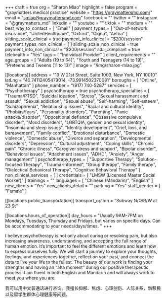 +++
draft = true
org = "Sharon Miao"
highlight = false
program = "graymatters medical practice"
website = "https://graymattersmd.com/"
email = "smiao@graymattersmd.com"
facebook = ""
twitter = ""
instagram = "@graymatters_md"
linkedin = ""
youtube = ""
tiktok = ""
medium = ""
best_way_to_contact = [ "Email" ]
payment_types = [
  "Out-of-network insurance",
  "UnitedHealthcare",
  "Oxford",
  "Cigna",
  "Aetna"
]
sliding_scale_clinical = true
payment_info_clinical = "$200/session"
payment_types_non_clinical = [ ]
sliding_scale_non_clinical = true
payment_info_non_clinical = "$200/session"
ada_compliant = true
telehealth = "Yes"
tags = [ "Individual Provider" ]
client_requirements = ""
age_groups = [
  "Adults (19 to 64)",
  "Youth and Teenagers (14 to 19)",
  "Preteens and Tweens (11 to 13)"
]
image = "/img/sharon-miao.jpg"

[[locations]]
address = "19 W 21st Street, Suite 1003, New York, NY 10010"
latLng = "40.74112405479014, -73.9914502370081"
boroughs = [ "Online", "Manhattan" ]
phone_number = "(917) 740-5287"
services = [ "Psychotherapy" ]
psychotherapy = true
psychotherapy_specialties = [
  "Trauma/PTSD",
  "Suicidal ideation",
  "Stress",
  "Sexual harassment and assault",
  "Sexual addiction",
  "Sexual abuse",
  "Self-harming",
  "Self-esteem",
  "Schizophrenia",
  "Relationship issues",
  "Racial and cultural identity",
  "Phobias/fears",
  "Personality disorders",
  "Parenting",
  "Panic attacks/disorder",
  "Oppositional defiance",
  "Obsessive compulsive disorder",
  "Mood disorders",
  "LGBTQIA, gender, and sexual identity",
  "Insomnia and sleep issues",
  "Identity development",
  "Grief, loss, and bereavement",
  "Family conflict",
  "Emotional disturbance",
  "Domestic violence",
  "Domestic abuse",
  "Divorce and separation",
  "Developmental disorders",
  "Depression",
  "Cultural adjustment",
  "Coping skills",
  "Chronic pain",
  "Chronic illness",
  "Caregiver stress and support",
  "Bipolar disorder",
  "Behavioral issues",
  "Attachment issues",
  "ADHD",
  "Anxiety",
  "Anger management"
]
psychotherapy_types = [
  "Supportive Therapy",
  "Solution-focused Therapy",
  "Trauma-informed",
  "Group therapy",
  "Family therapy",
  "Dialectical Behavioral Therapy",
  "Cognitive Behavioral Therapy"
]
non_clinical_services = [ ]
credentials = [ "LMSW (Licensed Master Social Worker)" ]
trainings = ""
languages = [ "Chinese (Mandarin)", "English" ]
new_clients = "Yes"
new_clients_detail = ""
parking = "Yes"
staff_gender = [ "Female" ]

  [[locations.public_transportation]]
  transport_option = "Subway N/Q/R/W at 23 St"

  [[locations.hours_of_operation]]
  day_hours = "Usually 9AM-7PM on Mondays, Tuesdays, Thursday and Fridays, but varies on specific days. Can be accommodating to your needs/days/times.  "
+++


I believe psychotherapy is not only about curing or resolving pain, but also increasing awareness, understanding, and accepting the full range of human emotion. It’s important to feel the different emotions and learn how to express ourselves fully. We will start a journey to explore your thoughts, feelings, and experiences together, reflect on your past, and connect the dots to live your life to the fullest. The beauty of our work is finding your strengths and having an “aha moment” during our positive therapeutic process. I am fluent in both English and Mandarin and will always work to meet you where you are.

我可以用中文普通话进行咨询。我擅长抑郁、焦虑、心理创伤、人际关系，新移民以及留学生群体心理健康等问题。
